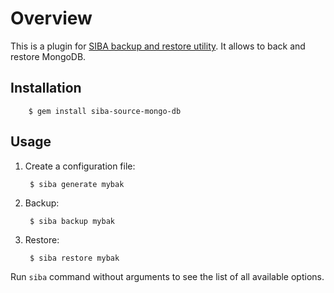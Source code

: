 # Overview

This is a plugin for [SIBA backup and restore utility](https://github.com/evgenyneu/siba). It allows to back and restore MongoDB.

## Installation

        $ gem install siba-source-mongo-db

## Usage

1. Create a configuration file:

        $ siba generate mybak

2. Backup:

        $ siba backup mybak

3. Restore:

        $ siba restore mybak

Run `siba` command without arguments to see the list of all available options.
